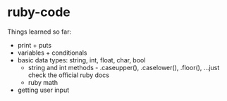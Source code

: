 # ruby-code
Things learned so far:
- print + puts
- variables + conditionals
- basic data types: string, int, float, char, bool
  - string and int methods - .caseupper(), .caselower(), .floor(), ...just check the official ruby docs
  - ruby math
- getting user input
